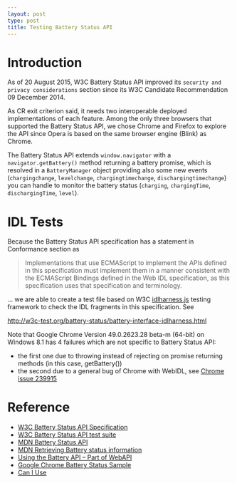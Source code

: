 ```yaml
---
layout: post
type: post
title: Testing Battery Status API
---
```


# Introduction

As of 20 August 2015, W3C Battery Status API improved its `security and privacy
considerations` section since its W3C Candidate Recommendation 09 December 2014.

As CR exit criterion said, it needs two interoperable deployed implementations
of each feature. Among the only three browsers that supported the Battery Status
API, we chose Chrome and Firefox to explore the API since Opera is based on the
same browser engine (Blink) as Chrome.

The Battery Status API extends `window.navigator` with a `navigator.getBattery()`
method returning a battery promise, which is resolved in a `BatteryManager`
object providing also some new events (`chargingchange`, `levelchange`,
`chargingtimechange`, `dischargingtimechange`) you can handle to monitor the
battery status (`charging`, `chargingTime`, `dischargingTime`, `level`).

# IDL Tests

Because the Battery Status API specification has a statement in Conformance
section as

> Implementations that use ECMAScript to implement the APIs defined in this
  specification must implement them in a manner consistent with the ECMAScript
  Bindings defined in the Web IDL specification, as this specification uses
  that specification and terminology.

... we are able to create a test file based on W3C
[idlharness.js](https://github.com/w3c/testharness.js/blob/master/idlharness.js)
testing framework to check the IDL fragments in this specification. See

http://w3c-test.org/battery-status/battery-interface-idlharness.html

Note that Google Chrome Version 49.0.2623.28 beta-m (64-bit) on Windows 8.1
has 4 failures which are not specific to Battery Status API:

* the first one due to throwing instead of rejecting on promise returning
  methods (in this case, getBattery())
* the second due to a general bug of Chrome with WebIDL, see [Chrome issue
  239915](https://code.google.com/p/chromium/issues/detail?id=239915)

# Reference

* [W3C Battery Status API Specification](https://www.w3.org/TR/battery-status/)
* [W3C Battery Status API test suite](http://w3c-test.org/battery-status/)
* [MDN Battery Status
  API](https://developer.mozilla.org/en-US/docs/Web/API/Battery_Status_API)
* [MDN Retrieving Battery status
  information](https://developer.mozilla.org/en-US/Apps/Build/gather_and_modify_data/retrieving_battery_status_information)
* [Using the Battery API – Part of
  WebAPI](https://hacks.mozilla.org/2012/02/using-the-battery-api-part-of-webapi/)
* [Google Chrome Battery Status
  Sample](https://github.com/GoogleChrome/samples/tree/gh-pages/battery-status)
* [Can I Use](http://caniuse.com/#feat=battery-status)

